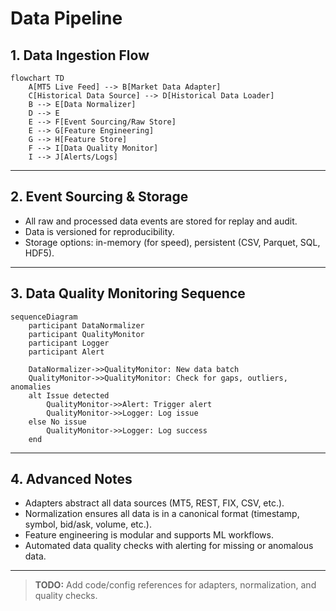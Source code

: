 # Data Pipeline

## 1. Data Ingestion Flow

```mermaid
flowchart TD
    A[MT5 Live Feed] --> B[Market Data Adapter]
    C[Historical Data Source] --> D[Historical Data Loader]
    B --> E[Data Normalizer]
    D --> E
    E --> F[Event Sourcing/Raw Store]
    E --> G[Feature Engineering]
    G --> H[Feature Store]
    F --> I[Data Quality Monitor]
    I --> J[Alerts/Logs]
```

---

## 2. Event Sourcing & Storage
- All raw and processed data events are stored for replay and audit.
- Data is versioned for reproducibility.
- Storage options: in-memory (for speed), persistent (CSV, Parquet, SQL, HDF5).

---

## 3. Data Quality Monitoring Sequence

```mermaid
sequenceDiagram
    participant DataNormalizer
    participant QualityMonitor
    participant Logger
    participant Alert

    DataNormalizer->>QualityMonitor: New data batch
    QualityMonitor->>QualityMonitor: Check for gaps, outliers, anomalies
    alt Issue detected
        QualityMonitor->>Alert: Trigger alert
        QualityMonitor->>Logger: Log issue
    else No issue
        QualityMonitor->>Logger: Log success
    end
```

---

## 4. Advanced Notes
- Adapters abstract all data sources (MT5, REST, FIX, CSV, etc.).
- Normalization ensures all data is in a canonical format (timestamp, symbol, bid/ask, volume, etc.).
- Feature engineering is modular and supports ML workflows.
- Automated data quality checks with alerting for missing or anomalous data.

---

> **TODO:** Add code/config references for adapters, normalization, and quality checks.
